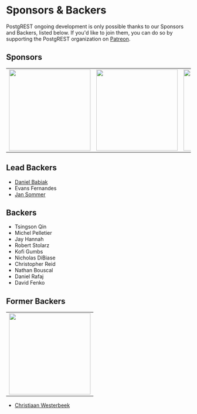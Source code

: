 # Sponsors & Backers

PostgREST ongoing development is only possible thanks to our Sponsors and Backers, listed below. If you'd like to join them, you can do so by supporting the PostgREST organization on [Patreon](https://www.patreon.com/postgrest).

## Sponsors

<table>
  <tbody>
    <tr>
      <td align="center" valign="middle">
        <a href="https://www.cybertec-postgresql.com/en/" target="_blank">
          <img width="222px" src="static/cybertec.png">
        </a>
      </td>
      <td align="center" valign="middle">
        <a href="https://www.2ndquadrant.com/en/?utm_campaign=External%20Websites&utm_source=PostgREST&utm_medium=Logo" target="_blank">
          <img width="222px" src="static/2ndquadrant.png">
        </a>
      </td>
      <td align="center" valign="middle">
        <a href="https://tryretool.com/?utm_source=sponsor&utm_campaign=postgrest" target="_blank">
          <img width="222px" src="static/retool.png">
        </a>
      </td>
    </tr>
  </tbody>
</table>

## Lead Backers

- [Daniel Babiak](https://github.com/d-babiak)
- Evans Fernandes
- [Jan Sommer](https://github.com/nerfpops)

## Backers

- Tsingson Qin
- Michel Pelletier
- Jay Hannah
- Robert Stolarz
- Kofi Gumbs
- Nicholas DiBiase
- Christopher Reid
- Nathan Bouscal
- Daniel Rafaj
- David Fenko

## Former Backers

<table>
  <tbody>
    <tr>
      <td align="center" valign="middle">
        <a href="https://www.timescale.com?utm_campaign=postgrest&utm_source=sponsor&utm_medium=referral&utm_content=github" target="_blank">
          <img width="222px" src="static/timescaledb.png">
        </a>
      </td>
    </tr>
  </tbody>
</table>

- [Christiaan Westerbeek](https://devotis.nl)
